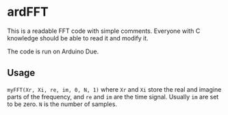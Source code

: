 # ardFFT

This is a readable FFT code with simple comments. Everyone with C knowledge should be able to read it and modify it.

The code is run on Arduino Due. 

## Usage
`myFFT(Xr, Xi, re, im, 0, N, 1)`
where `Xr` and `Xi` store the real and imagine parts of the frequency, and `re` and `im` are the time signal. Usually `im` are set to be zero. `N` is the number of samples.
